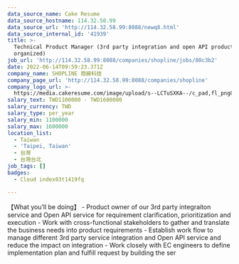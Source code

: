 ```yaml
---
data_source_name: Cake Resume
data_source_hostname: 114.32.58.99
data_source_url: 'http://114.32.58.99:8088/newq8.html'
data_source_internal_id: '41939'
title: >-
  Technical Product Manager (3rd party integration and open API product
  organized)
job_url: 'http://114.32.58.99:8088/companies/shopline/jobs/80c3b2'
date: 2022-06-14T09:59:23.371Z
company_name: SHOPLINE 商線科技
company_page_url: 'http://114.32.58.99:8088/companies/shopline'
company_logo_url: >-
  https://media.cakeresume.com/image/upload/s--LCTuSXKA--/c_pad,fl_png8,h_200,w_200/v1568863313/elpclzqvs12aoi2gvswo.png
salary_text: TWD1100000 - TWD1600000
salary_currency: TWD
salary_type: per_year
salary_min: 1100000
salary_max: 1600000
location_list:
  - Taiwan
  - 'Taipei, Taiwan'
  - 台灣
  - 台灣台北
job_tags: []
badges:
  - Cloud index03t1419fq

---
```


【What you’ll be doing】 - Product owner of our 3rd party integraiton service and Open API service for requirement clarification, prioritization and execution - Work with cross-functional stakeholders to gather and translate the business needs into product requirements - Establish work flow to manage different 3rd party service integration and Open API service and reduce the impact on integration - Work closely with EC engineers to define implementation plan and fulfill request by building the ser